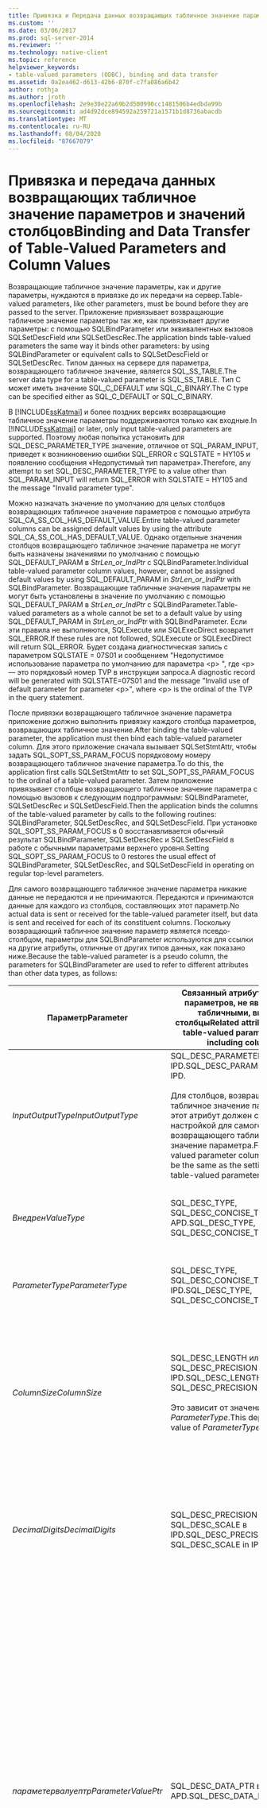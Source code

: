 ```yaml
---
title: Привязка и Передача данных возвращающих табличное значение параметров и значений столбцов | Документация Майкрософт
ms.custom: ''
ms.date: 03/06/2017
ms.prod: sql-server-2014
ms.reviewer: ''
ms.technology: native-client
ms.topic: reference
helpviewer_keywords:
- table-valued parameters (ODBC), binding and data transfer
ms.assetid: 0a2ea462-d613-42b6-870f-c7fa086a6b42
author: rothja
ms.author: jroth
ms.openlocfilehash: 2e9e30e22a69b2d500990cc1481506b4edbda99b
ms.sourcegitcommit: ad4d92dce894592a259721a1571b1d8736abacdb
ms.translationtype: MT
ms.contentlocale: ru-RU
ms.lasthandoff: 08/04/2020
ms.locfileid: "87667079"
---
```

# <a name="binding-and-data-transfer-of-table-valued-parameters-and-column-values"></a><span data-ttu-id="c0bae-102">Привязка и передача данных возвращающих табличное значение параметров и значений столбцов</span><span class="sxs-lookup"><span data-stu-id="c0bae-102">Binding and Data Transfer of Table-Valued Parameters and Column Values</span></span>
  <span data-ttu-id="c0bae-103">Возвращающие табличное значение параметры, как и другие параметры, нуждаются в привязке до их передачи на сервер.</span><span class="sxs-lookup"><span data-stu-id="c0bae-103">Table-valued parameters, like other parameters, must be bound before they are passed to the server.</span></span> <span data-ttu-id="c0bae-104">Приложение привязывает возвращающие табличное значение параметры так же, как привязывает другие параметры: с помощью SQLBindParameter или эквивалентных вызовов SQLSetDescField или SQLSetDescRec.</span><span class="sxs-lookup"><span data-stu-id="c0bae-104">The application binds table-valued parameters the same way it binds other parameters: by using SQLBindParameter or equivalent calls to SQLSetDescField or SQLSetDescRec.</span></span> <span data-ttu-id="c0bae-105">Типом данных на сервере для параметра, возвращающего табличное значение, является SQL_SS_TABLE.</span><span class="sxs-lookup"><span data-stu-id="c0bae-105">The server data type for a table-valued parameter is SQL_SS_TABLE.</span></span> <span data-ttu-id="c0bae-106">Тип C может иметь значение SQL_C_DEFAULT или SQL_C_BINARY.</span><span class="sxs-lookup"><span data-stu-id="c0bae-106">The C type can be specified either as SQL_C_DEFAULT or SQL_C_BINARY.</span></span>  
  
 <span data-ttu-id="c0bae-107">В [!INCLUDE[ssKatmai](../../includes/sskatmai-md.md)] и более поздних версиях возвращающие табличное значение параметры поддерживаются только как входные.</span><span class="sxs-lookup"><span data-stu-id="c0bae-107">In [!INCLUDE[ssKatmai](../../includes/sskatmai-md.md)] or later, only input table-valued parameters are supported.</span></span> <span data-ttu-id="c0bae-108">Поэтому любая попытка установить для SQL_DESC_PARAMETER_TYPE значение, отличное от SQL_PARAM_INPUT, приведет к возникновению ошибки SQL_ERROR с SQLSTATE = HY105 и появлению сообщения «Недопустимый тип параметра».</span><span class="sxs-lookup"><span data-stu-id="c0bae-108">Therefore, any attempt to set SQL_DESC_PARAMETER_TYPE to a value other than SQL_PARAM_INPUT will return SQL_ERROR with SQLSTATE = HY105 and the message "Invalid parameter type".</span></span>  
  
 <span data-ttu-id="c0bae-109">Можно назначать значение по умолчанию для целых столбцов возвращающих табличное значение параметров с помощью атрибута SQL_CA_SS_COL_HAS_DEFAULT_VALUE.</span><span class="sxs-lookup"><span data-stu-id="c0bae-109">Entire table-valued parameter columns can be assigned default values by using the attribute SQL_CA_SS_COL_HAS_DEFAULT_VALUE.</span></span> <span data-ttu-id="c0bae-110">Однако отдельные значения столбцов возвращающего табличное значение параметра не могут быть назначены значениями по умолчанию с помощью SQL_DEFAULT_PARAM в *StrLen_or_IndPtr* с SQLBindParameter.</span><span class="sxs-lookup"><span data-stu-id="c0bae-110">Individual table-valued parameter column values, however, cannot be assigned default values by using SQL_DEFAULT_PARAM in *StrLen_or_IndPtr* with SQLBindParameter.</span></span> <span data-ttu-id="c0bae-111">Возвращающие табличные значения параметры не могут быть установлены в значение по умолчанию с помощью SQL_DEFAULT_PARAM в *StrLen_or_IndPtr* с SQLBindParameter.</span><span class="sxs-lookup"><span data-stu-id="c0bae-111">Table-valued parameters as a whole cannot be set to a default value by using SQL_DEFAULT_PARAM in *StrLen_or_IndPtr* with SQLBindParameter.</span></span> <span data-ttu-id="c0bae-112">Если эти правила не выполняются, SQLExecute или SQLExecDirect возвратит SQL_ERROR.</span><span class="sxs-lookup"><span data-stu-id="c0bae-112">If these rules are not followed, SQLExecute or SQLExecDirect will return SQL_ERROR.</span></span> <span data-ttu-id="c0bae-113">Будет создана диагностическая запись с параметром SQLSTATE = 07S01 и сообщением "Недопустимое использование параметра по умолчанию для параметра \<p> ", где \<p> — это порядковый номер TVP в инструкции запроса.</span><span class="sxs-lookup"><span data-stu-id="c0bae-113">A diagnostic record will be generated with SQLSTATE=07S01 and the message "Invalid use of default parameter for parameter \<p>", where \<p> is the ordinal of the TVP in the query statement.</span></span>  
  
 <span data-ttu-id="c0bae-114">После привязки возвращающего табличное значение параметра приложение должно выполнить привязку каждого столбца параметров, возвращающих табличное значение.</span><span class="sxs-lookup"><span data-stu-id="c0bae-114">After binding the table-valued parameter, the application must then bind each table-valued parameter column.</span></span> <span data-ttu-id="c0bae-115">Для этого приложение сначала вызывает SQLSetStmtAttr, чтобы задать SQL_SOPT_SS_PARAM_FOCUS порядковому номеру возвращающего табличное значение параметра.</span><span class="sxs-lookup"><span data-stu-id="c0bae-115">To do this, the application first calls SQLSetStmtAttr to set SQL_SOPT_SS_PARAM_FOCUS to the ordinal of a table-valued parameter.</span></span> <span data-ttu-id="c0bae-116">Затем приложение привязывает столбцы возвращающего табличное значение параметра с помощью вызовов к следующим подпрограммым: SQLBindParameter, SQLSetDescRec и SQLSetDescField.</span><span class="sxs-lookup"><span data-stu-id="c0bae-116">Then the application binds the columns of the table-valued parameter by calls to the following routines: SQLBindParameter, SQLSetDescRec, and SQLSetDescField.</span></span> <span data-ttu-id="c0bae-117">При установке SQL_SOPT_SS_PARAM_FOCUS в 0 восстанавливается обычный результат SQLBindParameter, SQLSetDescRec и SQLSetDescField в работе с обычными параметрами верхнего уровня.</span><span class="sxs-lookup"><span data-stu-id="c0bae-117">Setting SQL_SOPT_SS_PARAM_FOCUS to 0 restores the usual effect of SQLBindParameter, SQLSetDescRec, and SQLSetDescField in operating on regular top-level parameters.</span></span>  
  
 <span data-ttu-id="c0bae-118">Для самого возвращающего табличное значение параметра никакие данные не передаются и не принимаются. Передаются и принимаются данные для каждого из столбцов, составляющих этот параметр.</span><span class="sxs-lookup"><span data-stu-id="c0bae-118">No actual data is sent or received for the table-valued parameter itself, but data is sent and received for each of its constituent columns.</span></span> <span data-ttu-id="c0bae-119">Поскольку возвращающий табличное значение параметр является псевдо-столбцом, параметры для SQLBindParameter используются для ссылки на другие атрибуты, отличные от других типов данных, как показано ниже.</span><span class="sxs-lookup"><span data-stu-id="c0bae-119">Because the table-valued parameter is a pseudo column, the parameters for SQLBindParameter are used to refer to different attributes than other data types, as follows:</span></span>  
  
|<span data-ttu-id="c0bae-120">Параметр</span><span class="sxs-lookup"><span data-stu-id="c0bae-120">Parameter</span></span>|<span data-ttu-id="c0bae-121">Связанный атрибут для типов параметров, не являющихся табличными, включая столбцы</span><span class="sxs-lookup"><span data-stu-id="c0bae-121">Related attribute for non-table-valued parameter types, including columns</span></span>|<span data-ttu-id="c0bae-122">Связанные атрибуты для возвращающих табличное значение параметров</span><span class="sxs-lookup"><span data-stu-id="c0bae-122">Related attribute for table-valued parameters</span></span>|  
|---------------|--------------------------------------------------------------------------------|----------------------------------------------------|  
|<span data-ttu-id="c0bae-123">*InputOutputType*</span><span class="sxs-lookup"><span data-stu-id="c0bae-123">*InputOutputType*</span></span>|<span data-ttu-id="c0bae-124">SQL_DESC_PARAMETER_TYPE в IPD.</span><span class="sxs-lookup"><span data-stu-id="c0bae-124">SQL_DESC_PARAMETER_TYPE in IPD.</span></span><br /><br /> <span data-ttu-id="c0bae-125">Для столбцов, возвращающих табличное значение параметров, этот атрибут должен совпадать с настройкой для самого возвращающего табличное значение параметра.</span><span class="sxs-lookup"><span data-stu-id="c0bae-125">For table-valued parameter columns, this must be the same as the setting for the table-valued parameter itself.</span></span>|<span data-ttu-id="c0bae-126">SQL_DESC_PARAMETER_TYPE в IPD.</span><span class="sxs-lookup"><span data-stu-id="c0bae-126">SQL_DESC_PARAMETER_TYPE in IPD.</span></span><br /><br /> <span data-ttu-id="c0bae-127">Это должен быть атрибут SQL_PARAM_INPUT.</span><span class="sxs-lookup"><span data-stu-id="c0bae-127">This must be SQL_PARAM_INPUT.</span></span>|  
|<span data-ttu-id="c0bae-128">*Внедрен*</span><span class="sxs-lookup"><span data-stu-id="c0bae-128">*ValueType*</span></span>|<span data-ttu-id="c0bae-129">SQL_DESC_TYPE, SQL_DESC_CONCISE_TYPE в APD.</span><span class="sxs-lookup"><span data-stu-id="c0bae-129">SQL_DESC_TYPE, SQL_DESC_CONCISE_TYPE in APD.</span></span>|<span data-ttu-id="c0bae-130">SQL_DESC_TYPE, SQL_DESC_CONCISE_TYPE в APD.</span><span class="sxs-lookup"><span data-stu-id="c0bae-130">SQL_DESC_TYPE, SQL_DESC_CONCISE_TYPE in APD.</span></span><br /><br /> <span data-ttu-id="c0bae-131">Это должен быть атрибут SQL_C_DEFAULT или SQL_C_BINARY.</span><span class="sxs-lookup"><span data-stu-id="c0bae-131">This must be SQL_C_DEFAULT or SQL_C_BINARY.</span></span>|  
|<span data-ttu-id="c0bae-132">*ParameterType*</span><span class="sxs-lookup"><span data-stu-id="c0bae-132">*ParameterType*</span></span>|<span data-ttu-id="c0bae-133">SQL_DESC_TYPE, SQL_DESC_CONCISE_TYPE в IPD.</span><span class="sxs-lookup"><span data-stu-id="c0bae-133">SQL_DESC_TYPE, SQL_DESC_CONCISE_TYPE in IPD.</span></span>|<span data-ttu-id="c0bae-134">SQL_DESC_TYPE, SQL_DESC_CONCISE_TYPE в IPD.</span><span class="sxs-lookup"><span data-stu-id="c0bae-134">SQL_DESC_TYPE, SQL_DESC_CONCISE_TYPE in IPD.</span></span><br /><br /> <span data-ttu-id="c0bae-135">Это должен быть атрибут SQL_SS_TABLE.</span><span class="sxs-lookup"><span data-stu-id="c0bae-135">This must be SQL_SS_TABLE.</span></span>|  
|<span data-ttu-id="c0bae-136">*ColumnSize*</span><span class="sxs-lookup"><span data-stu-id="c0bae-136">*ColumnSize*</span></span>|<span data-ttu-id="c0bae-137">SQL_DESC_LENGTH или SQL_DESC_PRECISION в IPD.</span><span class="sxs-lookup"><span data-stu-id="c0bae-137">SQL_DESC_LENGTH or SQL_DESC_PRECISION in IPD.</span></span><br /><br /> <span data-ttu-id="c0bae-138">Это зависит от значения *ParameterType*.</span><span class="sxs-lookup"><span data-stu-id="c0bae-138">This depends on the value of *ParameterType*.</span></span>|<span data-ttu-id="c0bae-139">SQL_DESC_ARRAY_SIZE</span><span class="sxs-lookup"><span data-stu-id="c0bae-139">SQL_DESC_ARRAY_SIZE</span></span><br /><br /> <span data-ttu-id="c0bae-140">Значение этого атрибута можно задать также с помощью атрибута SQL_ATTR_PARAM_SET_SIZE, когда фокус параметра установлен на возвращающий табличное значение параметр.</span><span class="sxs-lookup"><span data-stu-id="c0bae-140">Can also be set using SQL_ATTR_PARAM_SET_SIZE when the parameter focus is set to the table-valued parameter.</span></span><br /><br /> <span data-ttu-id="c0bae-141">Для возвращающего табличное значение параметра эта величина равна количеству строк в буферах столбцов данного параметра.</span><span class="sxs-lookup"><span data-stu-id="c0bae-141">For a table-valued parameter, this is the number of rows in the table-valued parameter column buffers.</span></span>|  
|<span data-ttu-id="c0bae-142">*DecimalDigits*</span><span class="sxs-lookup"><span data-stu-id="c0bae-142">*DecimalDigits*</span></span>|<span data-ttu-id="c0bae-143">SQL_DESC_PRECISION или SQL_DESC_SCALE в IPD.</span><span class="sxs-lookup"><span data-stu-id="c0bae-143">SQL_DESC_PRECISION or SQL_DESC_SCALE in IPD.</span></span>|<span data-ttu-id="c0bae-144">Не используется.</span><span class="sxs-lookup"><span data-stu-id="c0bae-144">Unused.</span></span> <span data-ttu-id="c0bae-145">Атрибут должен иметь значение 0.</span><span class="sxs-lookup"><span data-stu-id="c0bae-145">This must be 0.</span></span><br /><br /> <span data-ttu-id="c0bae-146">Если этот параметр не равен 0, SQLBindParameter возвратит SQL_ERROR, и будет создана диагностическая запись с параметром SQLSTATE = HY104 и сообщением "недопустимая точность или масштаб".</span><span class="sxs-lookup"><span data-stu-id="c0bae-146">If this parameter is not 0, SQLBindParameter will return SQL_ERROR, and a diagnostic record will be generated with SQLSTATE= HY104 and the message "Invalid precision or scale".</span></span>|  
|<span data-ttu-id="c0bae-147">*параметервалуептр*</span><span class="sxs-lookup"><span data-stu-id="c0bae-147">*ParameterValuePtr*</span></span>|<span data-ttu-id="c0bae-148">SQL_DESC_DATA_PTR в APD.</span><span class="sxs-lookup"><span data-stu-id="c0bae-148">SQL_DESC_DATA_PTR in APD.</span></span>|<span data-ttu-id="c0bae-149">SQL_CA_SS_TYPE_NAME.</span><span class="sxs-lookup"><span data-stu-id="c0bae-149">SQL_CA_SS_TYPE_NAME.</span></span><br /><br /> <span data-ttu-id="c0bae-150">Необязательный атрибут для вызова хранимых процедур. Если значение не нужно, можно задать NULL.</span><span class="sxs-lookup"><span data-stu-id="c0bae-150">This is optional for stored procedure calls, and NULL can be specified if it is not required.</span></span> <span data-ttu-id="c0bae-151">Для инструкций SQL, не являющихся вызовами процедур, атрибут должен быть задан.</span><span class="sxs-lookup"><span data-stu-id="c0bae-151">It must be specified for SQL statements that are not procedure calls.</span></span><br /><br /> <span data-ttu-id="c0bae-152">Этот параметр также служит уникальным значением, по которому приложение может узнать конкретный возвращающий табличное значение параметр при использовании переменной строковой привязки.</span><span class="sxs-lookup"><span data-stu-id="c0bae-152">This parameter also serves as a unique value that the application can use to identify this table-valued parameter when variable row binding is used.</span></span> <span data-ttu-id="c0bae-153">Дополнительные сведения см. в подразделе «Переменная строковая привязка возвращающих табличное значение параметров» далее в этом разделе.</span><span class="sxs-lookup"><span data-stu-id="c0bae-153">For more information, see the "Variable Table-Valued Parameter Row Binding" section, later in this topic.</span></span><br /><br /> <span data-ttu-id="c0bae-154">Если в вызове SQLBindParameter указано имя типа возвращающего табличное значение параметра, оно должно быть указано в Юникоде даже в приложениях, созданных как приложения ANSI.</span><span class="sxs-lookup"><span data-stu-id="c0bae-154">When a table-valued parameter type name is specified on a call to SQLBindParameter, it must be specified as a Unicode value, even in applications that are built as ANSI applications.</span></span> <span data-ttu-id="c0bae-155">Значение, используемое для параметра *StrLen_or_IndPtr* , должно быть либо SQL_NTS, либо строковой длины имени, умноженной на sizeof (WChar).</span><span class="sxs-lookup"><span data-stu-id="c0bae-155">The value used for the parameter *StrLen_or_IndPtr* should be either SQL_NTS or the string length of the name multiplied by sizeof(WCHAR).</span></span>|  
|<span data-ttu-id="c0bae-156">*BufferLength*</span><span class="sxs-lookup"><span data-stu-id="c0bae-156">*BufferLength*</span></span>|<span data-ttu-id="c0bae-157">SQL_DESC_OCTET_LENGTH в APD.</span><span class="sxs-lookup"><span data-stu-id="c0bae-157">SQL_DESC_OCTET_LENGTH in APD.</span></span>|<span data-ttu-id="c0bae-158">Длина имени типа возвращающего табличное значение параметра в байтах.</span><span class="sxs-lookup"><span data-stu-id="c0bae-158">The length of the table-valued parameter type name in bytes.</span></span><br /><br /> <span data-ttu-id="c0bae-159">Значение может быть равно SQL_NTS, если имя типа представляет собой строку, завершающуюся нулем, или 0, если имя типа возвращающего табличное значение параметра не требуется.</span><span class="sxs-lookup"><span data-stu-id="c0bae-159">This can be SQL_NTS if the type name is null terminated, or 0 if the table-valued parameter type name is not required.</span></span>|  
|<span data-ttu-id="c0bae-160">*StrLen_or_IndPtr*</span><span class="sxs-lookup"><span data-stu-id="c0bae-160">*StrLen_or_IndPtr*</span></span>|<span data-ttu-id="c0bae-161">SQL_DESC_OCTET_LENGTH_PTR в APD.</span><span class="sxs-lookup"><span data-stu-id="c0bae-161">SQL_DESC_OCTET_LENGTH_PTR in APD.</span></span>|<span data-ttu-id="c0bae-162">SQL_DESC_OCTET_LENGTH_PTR в APD.</span><span class="sxs-lookup"><span data-stu-id="c0bae-162">SQL_DESC_OCTET_LENGTH_PTR in APD.</span></span><br /><br /> <span data-ttu-id="c0bae-163">Для возвращающих табличное значение параметров этот атрибут хранит не длину данных, а количество строк.</span><span class="sxs-lookup"><span data-stu-id="c0bae-163">For table-valued parameters, this is a row count rather than a data length.</span></span>|  
  
 <span data-ttu-id="c0bae-164">Для возвращающих табличное значение параметров поддерживаются два режима передачи данных: фиксированная и переменная привязка строк.</span><span class="sxs-lookup"><span data-stu-id="c0bae-164">Two data transfer modes are supported for table-valued parameters: fixed row binding and variable row binding.</span></span>  
  
## <a name="fixed-table-valued-parameter-row-binding"></a><span data-ttu-id="c0bae-165">Фиксированная привязка строк возвращающего табличное значение параметра</span><span class="sxs-lookup"><span data-stu-id="c0bae-165">Fixed Table-Valued Parameter Row Binding</span></span>  
 <span data-ttu-id="c0bae-166">Для фиксированной привязки строк приложение выделяет буферы (или буферные массивы), достаточно большие для всех возможных значений входных столбцов.</span><span class="sxs-lookup"><span data-stu-id="c0bae-166">For fixed row binding, an application allocates buffers (or buffer arrays) large enough for all possible input column values.</span></span> <span data-ttu-id="c0bae-167">Приложение выполняет следующие действия.</span><span class="sxs-lookup"><span data-stu-id="c0bae-167">The application does the following:</span></span>  
  
1.  <span data-ttu-id="c0bae-168">Привязывает все параметры с помощью вызовов SQLBindParameter, SQLSetDescRec или SQLSetDescField.</span><span class="sxs-lookup"><span data-stu-id="c0bae-168">Binds all parameters by using SQLBindParameter, SQLSetDescRec, or SQLSetDescField calls.</span></span>  
  
    1.  <span data-ttu-id="c0bae-169">Присваивает атрибуту SQL_DESC_ARRAY_SIZE значение максимально возможного числа рядов, которые можно передать для каждого возвращающего табличное значение параметра.</span><span class="sxs-lookup"><span data-stu-id="c0bae-169">Sets SQL_DESC_ARRAY_SIZE to the maximum number of rows that can be transferred for each table-valued parameter.</span></span> <span data-ttu-id="c0bae-170">Это можно сделать в вызове SQLBindParameter.</span><span class="sxs-lookup"><span data-stu-id="c0bae-170">This can be done in the SQLBindParameter call.</span></span>  
  
2.  <span data-ttu-id="c0bae-171">Вызывает SQLSetStmtAttr, чтобы задать SQL_SOPT_SS_PARAM_FOCUS порядковому номеру каждого возвращающего табличное значение параметра.</span><span class="sxs-lookup"><span data-stu-id="c0bae-171">Calls SQLSetStmtAttr to set SQL_SOPT_SS_PARAM_FOCUS to the ordinal of each table-valued parameter.</span></span>  
  
    1.  <span data-ttu-id="c0bae-172">Для каждого возвращающего табличное значение параметра выполняет привязку столбцов возвращающего табличное значение параметра с помощью вызовов SQLBindParameter, SQLSetDescRec или SQLSetDescField.</span><span class="sxs-lookup"><span data-stu-id="c0bae-172">For each table-valued parameter, binds table-valued parameter columns by using SQLBindParameter, SQLSetDescRec, or SQLSetDescField calls.</span></span>  
  
    2.  <span data-ttu-id="c0bae-173">Для каждого столбца возвращающего табличное значение параметра, который должен иметь значения по умолчанию, вызывает SQLSetDescField, чтобы задать SQL_CA_SS_COL_HAS_DEFAULT_VALUE равным 1.</span><span class="sxs-lookup"><span data-stu-id="c0bae-173">For each table-valued parameter column that is to have default values, calls SQLSetDescField to set SQL_CA_SS_COL_HAS_DEFAULT_VALUE to 1.</span></span>  
  
3.  <span data-ttu-id="c0bae-174">Вызывает SQLSetStmtAttr, чтобы задать SQL_SOPT_SS_PARAM_FOCUS 0.</span><span class="sxs-lookup"><span data-stu-id="c0bae-174">Calls SQLSetStmtAttr to set SQL_SOPT_SS_PARAM_FOCUS to 0.</span></span> <span data-ttu-id="c0bae-175">Это необходимо сделать до вызова SQLExecute или SQLExecDirect.</span><span class="sxs-lookup"><span data-stu-id="c0bae-175">This must be done before SQLExecute or SQLExecDirect is called.</span></span> <span data-ttu-id="c0bae-176">В противном случае функция вернет значение SQL_ERROR и будет создана диагностическая запись с параметром SQLSTATE=HY024 и сообщением «Недопустимое значение атрибута SQL_SOPT_SS_PARAM_FOCUS (атрибут должен быть равен нулю во время выполнения)».</span><span class="sxs-lookup"><span data-stu-id="c0bae-176">Otherwise, SQL_ERROR is be returned and a diagnostic record is generated with SQLSTATE=HY024 and the message "Invalid attribute value, SQL_SOPT_SS_PARAM_FOCUS (must be zero at execution time)".</span></span>  
  
4.  <span data-ttu-id="c0bae-177">Задает *StrLen_or_IndPtr* или SQL_DESC_OCTET_LENGTH_PTR SQL_DEFAULT_PARAM для возвращающего табличное значение параметра, не имеющего строк, или числа строк, которые будут переданы при следующем вызове SQLExecute или SQLExecDirect, если возвращающий табличное значение параметр содержит строки.</span><span class="sxs-lookup"><span data-stu-id="c0bae-177">Sets *StrLen_or_IndPtr* or SQL_DESC_OCTET_LENGTH_PTR to SQL_DEFAULT_PARAM for a table-valued parameter with no rows, or the number of rows to be transferred on the next call of SQLExecute or SQLExecDirect if the table-valued parameter has rows.</span></span> <span data-ttu-id="c0bae-178">Значения *StrLen_or_IndPtr* и SQL_DESC_OCTET_LENGTH_PTR не могут быть SQL_NULL_DATA для возвращающего табличное значение параметра, так как возвращающие табличное значение параметры не допускают значения NULL (хотя возвращающие табличное значение параметр может допускать значения NULL).</span><span class="sxs-lookup"><span data-stu-id="c0bae-178">*StrLen_or_IndPtr* or SQL_DESC_OCTET_LENGTH_PTR cannot be set to SQL_NULL_DATA for a table-valued parameter as table-valued parameters are not nullable (though table-valued parameter constituent columns may be nullable).</span></span> <span data-ttu-id="c0bae-179">Если задано недопустимое значение, SQLExecute или SQLExecDirect возвращает SQL_ERROR, а диагностическая запись создается с параметром SQLSTATE = HY090 и сообщением "Недопустимая строка или длина буфера для параметра \<p> ", где p — номер параметра.</span><span class="sxs-lookup"><span data-stu-id="c0bae-179">If this is set to an invalid value, SQLExecute or SQLExecDirect returns SQL_ERROR, and a diagnostic record is generated with SQLSTATE=HY090 and the message "Invalid string or buffer length for parameter \<p>", where p is the parameter number.</span></span>  
  
5.  <span data-ttu-id="c0bae-180">Вызывает SQLExecute или SQLExecDirect.</span><span class="sxs-lookup"><span data-stu-id="c0bae-180">Calls SQLExecute or SQLExecDirect.</span></span>  
  
 <span data-ttu-id="c0bae-181">Входные значения столбца возвращающего табличное значение параметра могут передаваться в части, если для столбца *StrLen_or_IndPtr* задано значение SQL_LEN_DATA_AT_EXEC (*длина*) или SQL_DATA_AT_EXEC.</span><span class="sxs-lookup"><span data-stu-id="c0bae-181">Input table-valued parameter column values can be passed in pieces if *StrLen_or_IndPtr* is set to SQL_LEN_DATA_AT_EXEC(*length*) or SQL_DATA_AT_EXEC for the column.</span></span> <span data-ttu-id="c0bae-182">Это похоже на передачу значений по частям при использовании массивов параметров.</span><span class="sxs-lookup"><span data-stu-id="c0bae-182">This is similar to passing values in pieces when arrays of parameters are used.</span></span> <span data-ttu-id="c0bae-183">Как и во всех параметрах данных во время выполнения, метод SQLParamData не указывает, для какой строки массива драйвер запрашивает данные. Это приложение должно позаботиться об этом.</span><span class="sxs-lookup"><span data-stu-id="c0bae-183">As with all data-at-execution parameters, SQLParamData does not indicate which row of the array the driver is requesting data for; the application must take care of this.</span></span> <span data-ttu-id="c0bae-184">Приложение не может делать никаких предположений о порядке, в котором драйвер будет запрашивать данные.</span><span class="sxs-lookup"><span data-stu-id="c0bae-184">The application cannot make any assumptions about the order in which the driver will request values.</span></span>  
  
## <a name="variable-table-valued-parameter-row-binding"></a><span data-ttu-id="c0bae-185">Переменная привязка строк возвращающего табличное значение параметра</span><span class="sxs-lookup"><span data-stu-id="c0bae-185">Variable Table-Valued Parameter Row Binding</span></span>  
 <span data-ttu-id="c0bae-186">Строки при использовании переменной привязки передаются пакетами во время выполнения, и приложение передает их драйверу по требованию.</span><span class="sxs-lookup"><span data-stu-id="c0bae-186">For variable row binding, rows are transferred in batches at execution time and the application passes rows to the driver on demand.</span></span> <span data-ttu-id="c0bae-187">Это похоже на данные времени выполнения для отдельных значений параметров.</span><span class="sxs-lookup"><span data-stu-id="c0bae-187">This is similar to data-at-execution for individual parameter values.</span></span> <span data-ttu-id="c0bae-188">Для переменной привязки строк приложение выполняет следующие действия.</span><span class="sxs-lookup"><span data-stu-id="c0bae-188">For variable row binding, the application does the following:</span></span>  
  
1.  <span data-ttu-id="c0bae-189">Привязывает параметры и столбцы возвращающих табличное значение параметров, как описано в шагах с 1 по 3 предыдущего раздела «Фиксированная привязка строк возвращающего табличное значение параметра».</span><span class="sxs-lookup"><span data-stu-id="c0bae-189">Binds parameters and table-valued parameter columns as described in steps 1 to 3 of the previous section, "Fixed Table-Valued Parameter Row Binding".</span></span>  
  
2.  <span data-ttu-id="c0bae-190">Задает *StrLen_or_IndPtr* или SQL_DESC_OCTET_LENGTH_PTR для всех возвращающих табличное значение параметров, которые должны передаваться во время выполнения для SQL_DATA_AT_EXEC.</span><span class="sxs-lookup"><span data-stu-id="c0bae-190">Sets *StrLen_or_IndPtr* or SQL_DESC_OCTET_LENGTH_PTR for any table-valued parameters that are to be passed at execution time to SQL_DATA_AT_EXEC.</span></span> <span data-ttu-id="c0bae-191">Если ни один из указанных атрибутов не установлен, параметр будет обрабатываться, как описано в предыдущем разделе.</span><span class="sxs-lookup"><span data-stu-id="c0bae-191">If neither is set, the parameter will be processed as described in the previous section.</span></span>  
  
3.  <span data-ttu-id="c0bae-192">Вызывает SQLExecute или SQLExecDirect.</span><span class="sxs-lookup"><span data-stu-id="c0bae-192">Calls SQLExecute or SQLExecDirect.</span></span> <span data-ttu-id="c0bae-193">При наличии любых параметров типа SQL_PARAM_INPUT или SQL_PARAM_INPUT_OUTPUT, которые должны быть обработаны как параметры с данными времени выполнения, этот вызов функции вернет значение SQL_NEED_DATA.</span><span class="sxs-lookup"><span data-stu-id="c0bae-193">This will return SQL_NEED_DATA if there are any SQL_PARAM_INPUT or SQL_PARAM_INPUT_OUTPUT parameters to be handled as data-at-execution parameters.</span></span> <span data-ttu-id="c0bae-194">В этом случае приложение выполняет следующие действия.</span><span class="sxs-lookup"><span data-stu-id="c0bae-194">In this case, the application does the following:</span></span>  
  
    -   <span data-ttu-id="c0bae-195">Вызывает метод SQLParamData.</span><span class="sxs-lookup"><span data-stu-id="c0bae-195">Calls SQLParamData.</span></span> <span data-ttu-id="c0bae-196">Он возвращает значение *параметервалуептр* для параметра данных при выполнении и код возврата SQL_NEED_DATA.</span><span class="sxs-lookup"><span data-stu-id="c0bae-196">This returns the *ParameterValuePtr* value for a data-at-execution parameter and a return code of SQL_NEED_DATA.</span></span> <span data-ttu-id="c0bae-197">После передачи всех данных параметров в драйвер метод SQLParamData возвращает SQL_SUCCESS, SQL_SUCCESS_WITH_INFO или SQL_ERROR.</span><span class="sxs-lookup"><span data-stu-id="c0bae-197">When all parameter data has been passed to the driver, SQLParamData returns SQL_SUCCESS, SQL_SUCCESS_WITH_INFO, or SQL_ERROR.</span></span> <span data-ttu-id="c0bae-198">Для параметров данных, выполняемых при выполнении, *параметервалуептр*, который совпадает с полем дескриптора SQL_DESC_DATA_PTR, может рассматриваться как маркер для уникальной идентификации параметра, для которого требуется значение.</span><span class="sxs-lookup"><span data-stu-id="c0bae-198">For data-at-execution parameters, *ParameterValuePtr*, which is the same as the descriptor field SQL_DESC_DATA_PTR, can be regarded as a token to uniquely identify a parameter for which a value is required.</span></span> <span data-ttu-id="c0bae-199">Этот токен передается приложением драйверу во время привязки, а затем передается обратно приложению во время выполнения.</span><span class="sxs-lookup"><span data-stu-id="c0bae-199">This "token" is passed from the application to the driver at bind time, then passed back to the application at execution time.</span></span>  
  
4.  <span data-ttu-id="c0bae-200">Чтобы отправить данные строки возвращающего табличное значение параметра для возвращающих табличные значения параметров, если параметр с табличным значением не содержит строк, приложение вызывает SQLPutData с *StrLen_Or_Ind* установленным в значение SQL_DEFAULT_PARAM.</span><span class="sxs-lookup"><span data-stu-id="c0bae-200">To send table-valued parameter row data for null table-valued parameters, if the table-valued parameter has no rows, an application calls SQLPutData with *StrLen_or_Ind* set to SQL_DEFAULT_PARAM.</span></span>  
  
     <span data-ttu-id="c0bae-201">Для возвращающих табличное значение параметров, отличных от NULL, приложение выполняет следующие действия.</span><span class="sxs-lookup"><span data-stu-id="c0bae-201">For non-NULL TVPs, an application:</span></span>  
  
    -   <span data-ttu-id="c0bae-202">Задает *Str_Len_or_Ind* для всех столбцов возвращающих табличное значение параметров соответствующих значений и заполняет буферы данных для столбцов возвращающих табличные значения параметров, которые не являются параметрами данных во время выполнения.</span><span class="sxs-lookup"><span data-stu-id="c0bae-202">Sets *Str_Len_or_Ind* for all the table-valued parameter columns to appropriate values, and populates data buffers for table-valued parameter columns that are not to be data-at-execution parameters.</span></span> <span data-ttu-id="c0bae-203">Данные времени выполнения можно использовать для столбцов возвращающих табличное значение параметров, подобно тому, как обычные параметры могут передаваться драйверу по частям.</span><span class="sxs-lookup"><span data-stu-id="c0bae-203">You can use data-at-execution for table-valued parameter columns in a similar way to that in which ordinary parameters can be passed to the driver in pieces.</span></span>  
  
    -   <span data-ttu-id="c0bae-204">Вызывает SQLPutData с *Str_Len_or_Ind* заданным числом строк, которые будут отправлены на сервер.</span><span class="sxs-lookup"><span data-stu-id="c0bae-204">Calls SQLPutData with *Str_Len_or_Ind* set to the number of rows to be sent to the server.</span></span> <span data-ttu-id="c0bae-205">Любое значение, меньше 0 или больше SQL_DESC_ARRAY_SIZE или SQL_DEFAULT_PARAM, является ошибкой, и в этом случае вызов вернет состояние SQLSTATE HY090 с сообщением «Недопустимая длина строки или буфера».</span><span class="sxs-lookup"><span data-stu-id="c0bae-205">Any value outside the range 0 to SQL_DESC_ARRAY_SIZE or SQL_DEFAULT_PARAM is an error, and will return SQLSTATE HY090, with the message "Invalid string or buffer length".</span></span> <span data-ttu-id="c0bae-206">0 означает, что все строки уже были переданы и в данном возвращающем табличное значение параметре данных больше нет (как указано во втором пункте данного списка).</span><span class="sxs-lookup"><span data-stu-id="c0bae-206">0 indicates that all rows have been sent and there is no more data for a table-valued parameter (as noted in the second bullet item in this list).</span></span> <span data-ttu-id="c0bae-207">SQL_DEFAULT_PARAM можно использовать только в случае, если драйвер запрашивает данные возвращающего табличное значение параметра впервые (как описано в первом пункте данного списка).</span><span class="sxs-lookup"><span data-stu-id="c0bae-207">SQL_DEFAULT_PARAM can only be used the first time the driver requests data for a table-valued parameter (as described in the first bullet item in this list).</span></span>  
  
5.  <span data-ttu-id="c0bae-208">После отправки всех строк вызывает SQLPutData для возвращающего табличное значение параметра с *Str_Len_or_Ind* значением 0, а затем переходит к шагу 3a выше.</span><span class="sxs-lookup"><span data-stu-id="c0bae-208">When all rows have been sent, calls SQLPutData for the table-valued parameter with a *Str_Len_or_Ind* value of 0, then proceeds to step 3a above.</span></span>  
  
6.  <span data-ttu-id="c0bae-209">Вызывает метод SQLParamData еще раз.</span><span class="sxs-lookup"><span data-stu-id="c0bae-209">Calls SQLParamData again.</span></span> <span data-ttu-id="c0bae-210">Если между столбцами возвращающего табличное значение параметра находятся какие-либо параметры обработки данных, они будут идентифицированы по значению *валуептрптр* , возвращаемому параметром метод SQLParamData.</span><span class="sxs-lookup"><span data-stu-id="c0bae-210">If there are any data-at-execution parameters among the table-valued parameter columns, these will be identified by the value *ValuePtrPtr* returned by SQLParamData.</span></span> <span data-ttu-id="c0bae-211">Когда все значения столбцов доступны, метод SQLParamData снова возвращает значение *параметервалуептр* для возвращающего табличное значения параметра, и приложение начинает снова запускаться.</span><span class="sxs-lookup"><span data-stu-id="c0bae-211">When all column values are available, SQLParamData will again return the *ParameterValuePtr* value for the table-valued parameter, and the application begins again.</span></span>  
  
## <a name="see-also"></a><span data-ttu-id="c0bae-212">См. также:</span><span class="sxs-lookup"><span data-stu-id="c0bae-212">See Also</span></span>  
 [<span data-ttu-id="c0bae-213">Возвращающие табличное значение параметры &#40;ODBC&#41;</span><span class="sxs-lookup"><span data-stu-id="c0bae-213">Table-Valued Parameters &#40;ODBC&#41;</span></span>](table-valued-parameters-odbc.md)  
  
  
